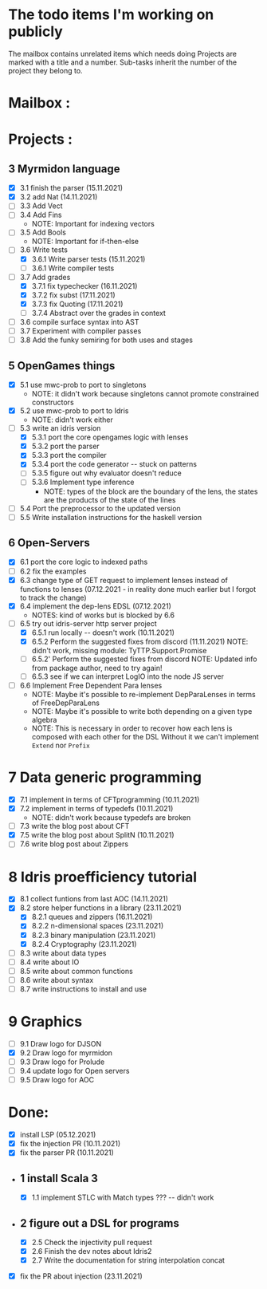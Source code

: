 # The todo items I'm working on publicly

The mailbox contains unrelated items which needs doing
Projects are marked with a title and a number. Sub-tasks
inherit the number of the project they belong to.

# Mailbox :


# Projects :

## 3 Myrmidon language
  - [x] 3.1 finish the parser (15.11.2021)
  - [x] 3.2 add Nat (14.11.2021)
  - [ ] 3.3 Add Vect
  - [ ] 3.4 Add Fins
    - NOTE: Important for indexing vectors
  - [ ] 3.5 Add Bools
    - NOTE: Important for if-then-else
  - [ ] 3.6 Write tests
    - [x] 3.6.1 Write parser tests (15.11.2021)
    - [ ] 3.6.1 Write compiler tests
  - [ ] 3.7 Add grades
    - [x] 3.7.1 fix typechecker (16.11.2021)
    - [x] 3.7.2 fix subst  (17.11.2021)
    - [x] 3.7.3 fix Quoting  (17.11.2021)
    - [ ] 3.7.4 Abstract over the grades in context
  - [ ] 3.6 compile surface syntax into AST
  - [ ] 3.7 Experiment with compiler passes
  - [ ] 3.8 Add the funky semiring for both uses and stages

## 5 OpenGames things
  - [x] 5.1 use mwc-prob to port to singletons
      - NOTE: it didn't work because singletons cannot promote constrained constructors
  - [x] 5.2 use mwc-prob to port to Idris
      - NOTE: didn't work either
  - [ ] 5.3 write an idris version
    - [x] 5.3.1 port the core opengames logic with lenses
    - [x] 5.3.2 port the parser
    - [x] 5.3.3 port the compiler
    - [x] 5.3.4 port the code generator -- stuck on patterns
    - [ ] 5.3.5 figure out why evaluator doesn't reduce
    - [ ] 5.3.6 Implement type inference
      - NOTE: types of the block are the boundary of the lens,
        the states are the products of the state of the lines
  - [ ]  5.4 Port the preprocessor to the updated version
  - [ ]  5.5 Write installation instructions for the haskell version

## 6 Open-Servers
  - [x] 6.1 port the core logic to indexed paths
  - [ ] 6.2 fix the examples
  - [x] 6.3 change type of GET request to implement lenses instead of functions to lenses (07.12.2021 - in reality done much earlier but I forgot to track the change)
  - [x] 6.4 implement the dep-lens EDSL (07.12.2021)
    - NOTES: kind of works but is blocked by 6.6
  - [ ] 6.5 try out idris-server http server project
    - [x] 6.5.1 run locally -- doesn't work (10.11.2021)
    - [x] 6.5.2 Perform the suggested fixes from discord (11.11.2021)
      NOTE: didn't work, missing module: TyTTP.Support.Promise
    - [ ] 6.5.2' Perform the suggested fixes from discord
      NOTE: Updated info from package author, need to try again!
    - [ ] 6.5.3 see if we can interpret LogIO into the node JS server
  - [ ] 6.6 Implement Free Dependent Para lenses
    - NOTE: Maybe it's possible to re-implement DepParaLenses in terms of FreeDepParaLens
    - NOTE: Maybe it's possible to write both depending on a given type algebra
    - NOTE: This is necessary in order to recover how each lens is composed with each other for the DSL
      Without it we can't implement `Extend` nor `Prefix`


# 7 Data generic programming
  - [x] 7.1 implement in terms of CFTprogramming (10.11.2021)
  - [x] 7.2 implement in terms of typedefs (10.11.2021)
    - NOTE: didn't work because typedefs are broken
  - [ ] 7.3 write the blog post about CFT
  - [x] 7.5 write the blog post about SplitN (10.11.2021)
  - [ ] 7.6 write blog post about Zippers

# 8 Idris proefficiency tutorial
  - [x] 8.1 collect funtions from last AOC (14.11.2021)
  - [x] 8.2 store helper functions in a library (23.11.2021)
    - [x] 8.2.1 queues and zippers (16.11.2021)
    - [x] 8.2.2 n-dimensional spaces (23.11.2021)
    - [x] 8.2.3 binary manipulation (23.11.2021)
    - [x] 8.2.4 Cryptography (23.11.2021)
  - [ ] 8.3 write about data types
  - [ ] 8.4 write about IO
  - [ ] 8.5 write about common functions
  - [ ] 8.6 write about syntax
  - [ ] 8.7 write instructions to install and use

# 9 Graphics
  - [ ] 9.1 Draw logo for DJSON
  - [x] 9.2 Draw logo for myrmidon
  - [ ] 9.3 Draw logo for Prolude
  - [ ] 9.4 update logo for Open servers
  - [ ] 9.5 Draw logo for AOC

# Done:
- [x] install LSP (05.12.2021)
- [x] fix the injection PR (10.11.2021)
- [x] fix the parser PR (10.11.2021)
- ## 1 install Scala 3
  - [x] 1.1 implement STLC with Match types ??? -- didn't work
- ## 2 figure out a DSL for programs
  - [x] 2.5 Check the injectivity pull request
  - [x] 2.6 Finish the dev notes about Idris2
  - [x] 2.7 Write the documentation for string interpolation concat
- [x] fix the PR about injection (23.11.2021)
